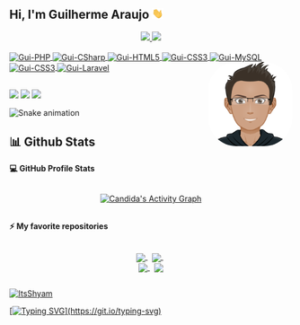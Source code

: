 ## Hi, I'm Guilherme Araujo <img src="https://github.com/milena-ramiro/milena-ramiro/blob/main/gifs/wave.gif" width="20px">
<div align="center">
  <a href="https://github.com/gui1535">
  <img height="180em" src="https://github-readme-stats.vercel.app/api?username=gui1535&show_icons=true&theme=react&include_all_commits=true&count_private=false"/>
  <img height="180em" src="https://github-readme-stats.vercel.app/api/top-langs/?username=gui1535&layout=compact&langs_count=7&theme=react"/>
</div>
<div style="display: inline_block"><br>
  <img align="center" alt="Gui-PHP" height="30" width="40" src="https://cdn.jsdelivr.net/gh/devicons/devicon/icons/php/php-original.svg">
  <img align="center" alt="Gui-CSharp" height="30" width="40" src="https://cdn.jsdelivr.net/gh/devicons/devicon/icons/csharp/csharp-original.svg">
  <img align="center" alt="Gui-HTML5" height="30" width="40" src="https://cdn.jsdelivr.net/gh/devicons/devicon/icons/html5/html5-original.svg">
  <img align="center" alt="Gui-CSS3" height="30" width="40" src="https://cdn.jsdelivr.net/gh/devicons/devicon/icons/css3/css3-original.svg">
  <img align="center" alt="Gui-MySQL" height="30" width="40" src="https://cdn.jsdelivr.net/gh/devicons/devicon/icons/mysql/mysql-plain.svg">
  <img align="center" alt="Gui-CSS3" height="30" width="40" src="https://cdn.jsdelivr.net/gh/devicons/devicon/icons/bootstrap/bootstrap-original.svg">
  <img align="center" alt="Gui-Laravel" height="30" width="40" src="https://cdn.jsdelivr.net/gh/devicons/devicon/icons/laravel/laravel-plain.svg">
  <img align="right" alt="Gui" height="150" style="border-radius:50px;" src="https://github.com/gui1535/gui1535/blob/main/face.png">
</div>
   
  ##
 
<div> 
  <a href = "mailto:guilherme.araujo1535@gmail.com"><img src="https://img.shields.io/badge/-Gmail-%23333?style=for-the-badge&logo=gmail&logoColor=white" target="_blank"></a>
  <a href="https://www.linkedin.com/in/guilhermearaujo1/" target="_blank"><img src="https://img.shields.io/badge/-LinkedIn-%230077B5?style=for-the-badge&logo=linkedin&logoColor=white" target="_blank"></a>
    <a href="https://t.me/Guilhermearaujo01" target="_blank"><img src="https://img.shields.io/badge/Telegram-2CA5E0?style=for-the-badge&logo=telegram&logoColor=white" target="_blank"></a> 
  
  ![Snake animation](https://github.com/gui1535/gui1535/blob/output/github-contribution-grid-snake.svg)
</div>
	
  ## 📊 Github Stats
	
  <summary><b>💻 GitHub Profile Stats</b></summary>
  <br/>
  <p align="center">
      <a href="https://github.com/Candida18"><img alt="Candida's Activity Graph" src="https://activity-graph.herokuapp.com/graph?username=gui1535&custom_title=Guilherme%20Araujo's%20Contribution%20Graph&theme=react-dark" /></a>
	</p>
  <br/>
	
  <summary><b>⚡ My favorite repositories</b></summary>
  <br/>
   <p align="center">
  <a href="https://github.com/gui1535/JoKenPo">
    <img width='49%' align="center" src="https://github-readme-stats.vercel.app/api/pin/?username=gui1535&repo=JoKenPo&theme=react" />
  </a>
  <span>&nbsp;</span>
  <a href="https://github.com/gui1535/Bootstrap_Finans">
    <img width='49%' align="center" src="https://github-readme-stats.vercel.app/api/pin/?username=gui1535&repo=Bootstrap_Finans&theme=react" />
  </a>
  <span>&nbsp;</span>
  <br/>
  <a href="https://github.com/gui1535/Laravel_SuperGestao">
    <img width='49%' align="center" src="https://github-readme-stats.vercel.app/api/pin/?username=gui1535&repo=Laravel_SuperGestao&theme=react" />
  </a>
  <span>&nbsp;</span>
  <a href="https://github.com/gui1535/Calculo_PesoIdeal">
    <img width='49%' align="center" src="https://github-readme-stats.vercel.app/api/pin/?username=gui1535&repo=Calculo_PesoIdeal&theme=react&" />
  </a>
</p>
  
  ##
 
<p><a href="https://www.buymeacoffee.com/gui1535"> <img src="https://cdn.buymeacoffee.com/buttons/v2/default-yellow.png" height="50" width="210" alt="ItsShyam" />
  
  [![Typing SVG](https://readme-typing-svg.herokuapp.com?font=Ubuntu&color=blue&vCenter=true&lines=Gui1535+thanks+for+your+visit!)](https://git.io/typing-svg)
